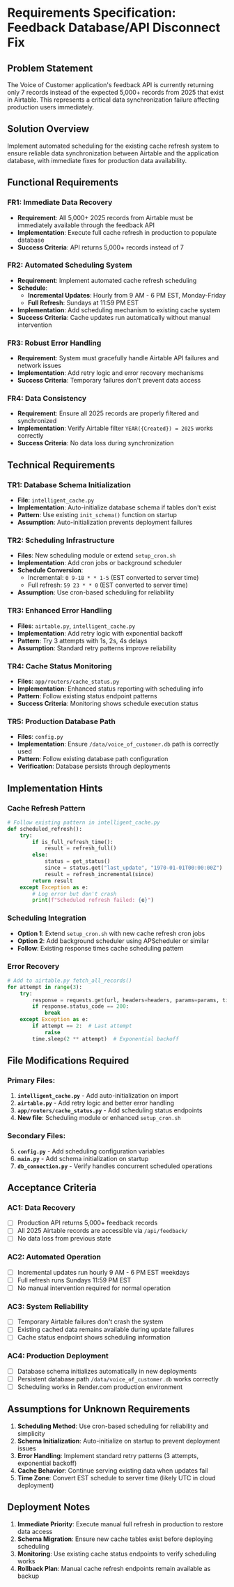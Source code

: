 # Requirements Specification: Feedback Database/API Disconnect Fix

## Problem Statement

The Voice of Customer application's feedback API is currently returning only 7 records instead of the expected 5,000+ records from 2025 that exist in Airtable. This represents a critical data synchronization failure affecting production users immediately.

## Solution Overview

Implement automated scheduling for the existing cache refresh system to ensure reliable data synchronization between Airtable and the application database, with immediate fixes for production data availability.

## Functional Requirements

### FR1: Immediate Data Recovery
- **Requirement**: All 5,000+ 2025 records from Airtable must be immediately available through the feedback API
- **Implementation**: Execute full cache refresh in production to populate database
- **Success Criteria**: API returns 5,000+ records instead of 7

### FR2: Automated Scheduling System  
- **Requirement**: Implement automated cache refresh scheduling
- **Schedule**:
  - **Incremental Updates**: Hourly from 9 AM - 6 PM EST, Monday-Friday
  - **Full Refresh**: Sundays at 11:59 PM EST
- **Implementation**: Add scheduling mechanism to existing cache system
- **Success Criteria**: Cache updates run automatically without manual intervention

### FR3: Robust Error Handling
- **Requirement**: System must gracefully handle Airtable API failures and network issues
- **Implementation**: Add retry logic and error recovery mechanisms
- **Success Criteria**: Temporary failures don't prevent data access

### FR4: Data Consistency
- **Requirement**: Ensure all 2025 records are properly filtered and synchronized
- **Implementation**: Verify Airtable filter `YEAR({Created}) = 2025` works correctly
- **Success Criteria**: No data loss during synchronization

## Technical Requirements

### TR1: Database Schema Initialization
- **File**: `intelligent_cache.py`
- **Implementation**: Auto-initialize database schema if tables don't exist
- **Pattern**: Use existing `init_schema()` function on startup
- **Assumption**: Auto-initialization prevents deployment failures

### TR2: Scheduling Infrastructure
- **Files**: New scheduling module or extend `setup_cron.sh`
- **Implementation**: Add cron jobs or background scheduler
- **Schedule Conversion**:
  - Incremental: `0 9-18 * * 1-5` (EST converted to server time)
  - Full refresh: `59 23 * * 0` (EST converted to server time)
- **Assumption**: Use cron-based scheduling for reliability

### TR3: Enhanced Error Handling
- **Files**: `airtable.py`, `intelligent_cache.py`
- **Implementation**: Add retry logic with exponential backoff
- **Pattern**: Try 3 attempts with 1s, 2s, 4s delays
- **Assumption**: Standard retry patterns improve reliability

### TR4: Cache Status Monitoring
- **Files**: `app/routers/cache_status.py`
- **Implementation**: Enhanced status reporting with scheduling info
- **Pattern**: Follow existing status endpoint patterns
- **Success Criteria**: Monitoring shows schedule execution status

### TR5: Production Database Path
- **Files**: `config.py`
- **Implementation**: Ensure `/data/voice_of_customer.db` path is correctly used
- **Pattern**: Follow existing database path configuration
- **Verification**: Database persists through deployments

## Implementation Hints

### Cache Refresh Pattern
```python
# Follow existing pattern in intelligent_cache.py
def scheduled_refresh():
    try:
        if is_full_refresh_time():
            result = refresh_full()
        else:
            status = get_status()
            since = status.get("last_update", "1970-01-01T00:00:00Z")
            result = refresh_incremental(since)
        return result
    except Exception as e:
        # Log error but don't crash
        print(f"Scheduled refresh failed: {e}")
```

### Scheduling Integration
- **Option 1**: Extend `setup_cron.sh` with new cache refresh cron jobs
- **Option 2**: Add background scheduler using APScheduler or similar
- **Follow**: Existing response times cache scheduling pattern

### Error Recovery
```python
# Add to airtable.py fetch_all_records()
for attempt in range(3):
    try:
        response = requests.get(url, headers=headers, params=params, timeout=30)
        if response.status_code == 200:
            break
    except Exception as e:
        if attempt == 2:  # Last attempt
            raise
        time.sleep(2 ** attempt)  # Exponential backoff
```

## File Modifications Required

### Primary Files:
1. **`intelligent_cache.py`** - Add auto-initialization on import
2. **`airtable.py`** - Add retry logic and better error handling  
3. **`app/routers/cache_status.py`** - Add scheduling status endpoints
4. **New file**: Scheduling module or enhanced `setup_cron.sh`

### Secondary Files:
5. **`config.py`** - Add scheduling configuration variables
6. **`main.py`** - Add schema initialization on startup
7. **`db_connection.py`** - Verify handles concurrent scheduled operations

## Acceptance Criteria

### AC1: Data Recovery
- [ ] Production API returns 5,000+ feedback records
- [ ] All 2025 Airtable records are accessible via `/api/feedback/`
- [ ] No data loss from previous state

### AC2: Automated Operation  
- [ ] Incremental updates run hourly 9 AM - 6 PM EST weekdays
- [ ] Full refresh runs Sundays 11:59 PM EST
- [ ] No manual intervention required for normal operation

### AC3: System Reliability
- [ ] Temporary Airtable failures don't crash the system
- [ ] Existing cached data remains available during update failures
- [ ] Cache status endpoint shows scheduling information

### AC4: Production Deployment
- [ ] Database schema initializes automatically in new deployments
- [ ] Persistent database path `/data/voice_of_customer.db` works correctly
- [ ] Scheduling works in Render.com production environment

## Assumptions for Unknown Requirements

1. **Scheduling Method**: Use cron-based scheduling for reliability and simplicity
2. **Schema Initialization**: Auto-initialize on startup to prevent deployment issues
3. **Error Handling**: Implement standard retry patterns (3 attempts, exponential backoff)
4. **Cache Behavior**: Continue serving existing data when updates fail
5. **Time Zone**: Convert EST schedule to server time (likely UTC in cloud deployment)

## Deployment Notes

1. **Immediate Priority**: Execute manual full refresh in production to restore data access
2. **Schema Migration**: Ensure new cache tables exist before deploying scheduling
3. **Monitoring**: Use existing cache status endpoints to verify scheduling works
4. **Rollback Plan**: Manual cache refresh endpoints remain available as backup